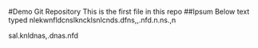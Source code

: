 #Demo Git Repository
This is the first file in this repo
##Ipsum Below
text typed nlekwnfldcnslkncklsnlcnds.dfns,,.nfd.n.ns.,n


sal.knldnas,.dnas.nfd
